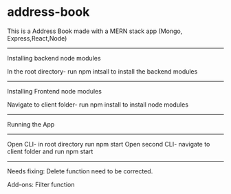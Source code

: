 # address-book

This is a Address Book made with a MERN stack app (Mongo, Express,React,Node)

****
Installing backend node modules

In the root directory- run npm intsall
to install the backend modules

****
Installing Frontend node modules

Navigate to client folder- run npm install
to install node modules

****
Running the App

****
Open CLI- in root directory run npm start
Open second CLI- navigate to client folder and run npm start
****

Needs fixing:
Delete function need to be corrected.

Add-ons:
Filter function
